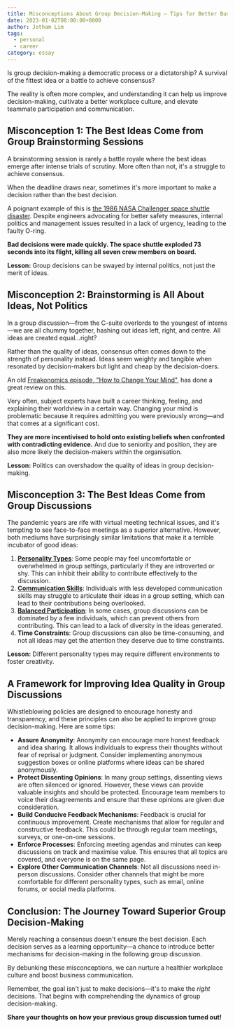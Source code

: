 ```yaml
---
title: Misconceptions About Group Decision-Making — Tips for Better Business Communication
date: 2023-01-02T08:00:00+0800
author: Jotham Lim
tags:
  - personal
  - career
category: essay
---
```


Is group decision-making a democratic process or a dictatorship? A survival of the fittest idea or a battle to achieve consensus?

The reality is often more complex, and understanding it can help us improve decision-making, cultivate a better workplace culture, and elevate teammate participation and communication.

## Misconception 1: The Best Ideas Come from Group Brainstorming Sessions

A brainstorming session is rarely a battle royale where the best ideas emerge after intense trials of scrutiny. More often than not, it's a struggle to achieve consensus.

When the deadline draws near, sometimes it's more important to make a decision rather than the best decision.

A poignant example of this is [the 1986 NASA Challenger space shuttle disaster](https://history.nasa.gov/SP-4219/Chapter15.html). Despite engineers advocating for better safety measures, internal politics and management issues resulted in a lack of urgency, leading to the faulty O-ring.

**Bad decisions were made quickly. The space shuttle exploded 73 seconds into its flight, killing all seven crew members on board.**

**Lesson:** Group decisions can be swayed by internal politics, not just the merit of ideas.

## Misconception 2: Brainstorming is All About Ideas, Not Politics

In a group discussion—from the C-suite overlords to the youngest of interns—we are all chummy together, hashing out ideas left, right, and centre. All ideas are created equal…right?

Rather than the quality of ideas, consensus often comes down to the strength of personality instead. Ideas seem weighty and tangible when resonated by decision-makers but light and cheap by the decision-doers.

An old [Freakonomics episode, "How to Change Your Mind"](https://freakonomics.com/podcast/how-to-change-your-mind-update/), has done a great review on this.

Very often, subject experts have built a career thinking, feeling, and explaining their worldview in a certain way. Changing your mind is problematic because it requires admitting you were previously wrong—and that comes at a significant cost.

**They are more incentivised to hold onto existing beliefs when confronted with contradicting evidence.** And due to seniority and position, they are also more likely the decision-makers within the organisation.

**Lesson:** Politics can overshadow the quality of ideas in group decision-making.

## Misconception 3: The Best Ideas Come from Group Discussions

The pandemic years are rife with virtual meeting technical issues, and it's tempting to see face-to-face meetings as a superior alternative. However, both mediums have surprisingly similar limitations that make it a terrible incubator of good ideas:

1. [**Personality Types**](<https://www.semanticscholar.org/paper/1bc13f45e7c615b17833c69da6da629040e05f40>): Some people may feel uncomfortable or overwhelmed in group settings, particularly if they are introverted or shy. This can inhibit their ability to contribute effectively to the discussion.
2. [**Communication Skills**](<https://www.semanticscholar.org/paper/1bc13f45e7c615b17833c69da6da629040e05f40%3E>): Individuals with less developed communication skills may struggle to articulate their ideas in a group setting, which can lead to their contributions being overlooked.
3. [**Balanced Participation**](https://www.semanticscholar.org/paper/334e23b08c00a9dce94c3d8c08c8983c0aa02fbf): In some cases, group discussions can be dominated by a few individuals, which can prevent others from contributing. This can lead to a lack of diversity in the ideas generated.
4. **Time Constraints**: Group discussions can also be time-consuming, and not all ideas may get the attention they deserve due to time constraints.

**Lesson:** Different personality types may require different environments to foster creativity.

## A Framework for Improving Idea Quality in Group Discussions

Whistleblowing policies are designed to encourage honesty and transparency, and these principles can also be applied to improve group decision-making. Here are some tips:

- **Assure Anonymity**: Anonymity can encourage more honest feedback and idea sharing. It allows individuals to express their thoughts without fear of reprisal or judgment. Consider implementing anonymous suggestion boxes or online platforms where ideas can be shared anonymously.
- **Protect Dissenting Opinions**: In many group settings, dissenting views are often silenced or ignored. However, these views can provide valuable insights and should be protected. Encourage team members to voice their disagreements and ensure that these opinions are given due consideration.
- **Build Conducive Feedback Mechanisms**: Feedback is crucial for continuous improvement. Create mechanisms that allow for regular and constructive feedback. This could be through regular team meetings, surveys, or one-on-one sessions.
- **Enforce Processes**: Enforcing meeting agendas and minutes can keep discussions on track and maximise value. This ensures that all topics are covered, and everyone is on the same page.
- **Explore Other Communication Channels**: Not all discussions need in-person discussions. Consider other channels that might be more comfortable for different personality types, such as email, online forums, or social media platforms.

## Conclusion: The Journey Toward Superior Group Decision-Making

Merely reaching a consensus doesn't ensure the best decision. Each decision serves as a learning opportunity—a chance to introduce better mechanisms for decision-making in the following group discussion.

By debunking these misconceptions, we can nurture a healthier workplace culture and boost business communication.

Remember, the goal isn't just to make decisions—it's to make the _right_ decisions. That begins with comprehending the dynamics of group decision-making.

**Share your thoughts on how your previous group discussion turned out!**
